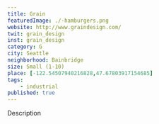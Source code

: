 ```yaml
---
title: Grain
featuredImage: ./-hamburgers.png
website: http://www.graindesign.com/
twit: grain_design
inst: grain_design
category: G
city: Seattle
neighborhood: Bainbridge
size: Small (1-10)
place: [-122.54507940216828,47.67803917154685]
tags:
    - industrial
published: true
---
```


Description
